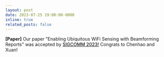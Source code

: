 ```yaml
---
layout: post
date: 2023-07-25 19:00:00-0000
inline: true
related_posts: false
---
```


<strong>[Paper]</strong> Our paper "Enabling Ubiquitous WiFi Sensing with Beamforming Reports" was accepted by <a href="https://conferences.sigcomm.org/sigcomm/2023/list-accepted.html" style="font-weight: 500;">SIGCOMM 2023!</a> Congrats to Chenhao and Xuan!
